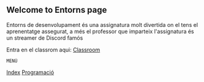 ## Welcome to Entorns page

Entorns de desenvolupament és una assignatura molt divertida on el tens el aprenentatge assegurat, a més el professor que imparteix l'assignatura és un streamer de Discord famós

Entra en el classrom aqui: [Classroom](https://edu.google.com/intl/es/products/classroom/)

    MENÚ
[Index](index.md)
[Programació](https://albertofbm.github.io/Practica-1-Entorns/programacio.md)
